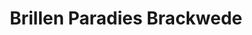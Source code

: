 ---
title: "Brillen Paradies Brackwede"
url: /bielefeld/brillen-paradies-brackwede/
shop: Optiker
---